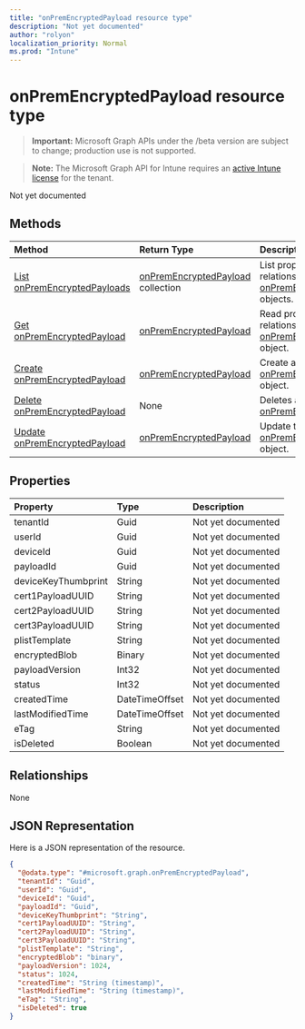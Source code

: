 ```yaml
---
title: "onPremEncryptedPayload resource type"
description: "Not yet documented"
author: "rolyon"
localization_priority: Normal
ms.prod: "Intune"
---
```


# onPremEncryptedPayload resource type

> **Important:** Microsoft Graph APIs under the /beta version are subject to change; production use is not supported.

> **Note:** The Microsoft Graph API for Intune requires an [active Intune license](https://go.microsoft.com/fwlink/?linkid=839381) for the tenant.

Not yet documented

## Methods
|Method|Return Type|Description|
|:---|:---|:---|
|[List onPremEncryptedPayloads](../api/intune-raimportcerts-onpremencryptedpayload-list.md)|[onPremEncryptedPayload](../resources/intune-raimportcerts-onpremencryptedpayload.md) collection|List properties and relationships of the [onPremEncryptedPayload](../resources/intune-raimportcerts-onpremencryptedpayload.md) objects.|
|[Get onPremEncryptedPayload](../api/intune-raimportcerts-onpremencryptedpayload-get.md)|[onPremEncryptedPayload](../resources/intune-raimportcerts-onpremencryptedpayload.md)|Read properties and relationships of the [onPremEncryptedPayload](../resources/intune-raimportcerts-onpremencryptedpayload.md) object.|
|[Create onPremEncryptedPayload](../api/intune-raimportcerts-onpremencryptedpayload-create.md)|[onPremEncryptedPayload](../resources/intune-raimportcerts-onpremencryptedpayload.md)|Create a new [onPremEncryptedPayload](../resources/intune-raimportcerts-onpremencryptedpayload.md) object.|
|[Delete onPremEncryptedPayload](../api/intune-raimportcerts-onpremencryptedpayload-delete.md)|None|Deletes a [onPremEncryptedPayload](../resources/intune-raimportcerts-onpremencryptedpayload.md).|
|[Update onPremEncryptedPayload](../api/intune-raimportcerts-onpremencryptedpayload-update.md)|[onPremEncryptedPayload](../resources/intune-raimportcerts-onpremencryptedpayload.md)|Update the properties of a [onPremEncryptedPayload](../resources/intune-raimportcerts-onpremencryptedpayload.md) object.|

## Properties
|Property|Type|Description|
|:---|:---|:---|
|tenantId|Guid|Not yet documented|
|userId|Guid|Not yet documented|
|deviceId|Guid|Not yet documented|
|payloadId|Guid|Not yet documented|
|deviceKeyThumbprint|String|Not yet documented|
|cert1PayloadUUID|String|Not yet documented|
|cert2PayloadUUID|String|Not yet documented|
|cert3PayloadUUID|String|Not yet documented|
|plistTemplate|String|Not yet documented|
|encryptedBlob|Binary|Not yet documented|
|payloadVersion|Int32|Not yet documented|
|status|Int32|Not yet documented|
|createdTime|DateTimeOffset|Not yet documented|
|lastModifiedTime|DateTimeOffset|Not yet documented|
|eTag|String|Not yet documented|
|isDeleted|Boolean|Not yet documented|

## Relationships
None

## JSON Representation
Here is a JSON representation of the resource.
<!-- {
  "blockType": "resource",
  "keyProperty": "id",
  "@odata.type": "microsoft.graph.onPremEncryptedPayload"
}
-->
``` json
{
  "@odata.type": "#microsoft.graph.onPremEncryptedPayload",
  "tenantId": "Guid",
  "userId": "Guid",
  "deviceId": "Guid",
  "payloadId": "Guid",
  "deviceKeyThumbprint": "String",
  "cert1PayloadUUID": "String",
  "cert2PayloadUUID": "String",
  "cert3PayloadUUID": "String",
  "plistTemplate": "String",
  "encryptedBlob": "binary",
  "payloadVersion": 1024,
  "status": 1024,
  "createdTime": "String (timestamp)",
  "lastModifiedTime": "String (timestamp)",
  "eTag": "String",
  "isDeleted": true
}
```





